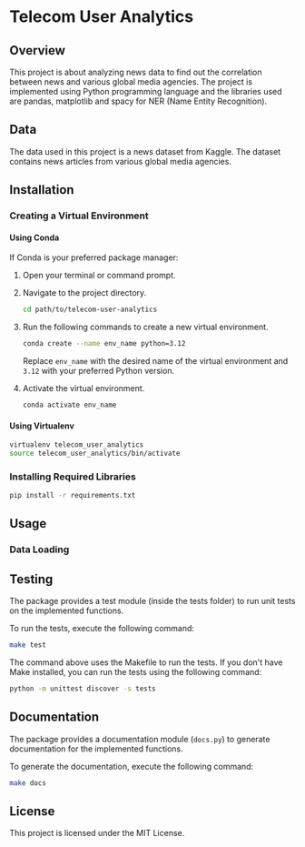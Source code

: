 # Telecom User Analytics

## Overview
This project is about analyzing news data to find out the correlation between news and various global media agencies. The project is implemented using Python programming language and the libraries used are pandas, matplotlib and spacy for NER (Name Entity Recognition).

## Data
The data used in this project is a news dataset from Kaggle. The dataset contains news articles from various global media agencies.

## Installation
### Creating a Virtual Environment
#### Using Conda

If Conda is your preferred package manager:

1. Open your terminal or command prompt.


2. Navigate to the project directory.
    ```bash
    cd path/to/telecom-user-analytics
   ```

3. Run the following commands to create a new virtual environment.

    ```bash
    conda create --name env_name python=3.12
    ```
    Replace ```env_name``` with the desired name of the virtual environment and ```3.12``` with your preferred Python version.


4. Activate the virtual environment.

    ```bash
    conda activate env_name
   ```

#### Using Virtualenv

```bash
virtualenv telecom_user_analytics
source telecom_user_analytics/bin/activate
```

### Installing Required Libraries

```bash
pip install -r requirements.txt
```

## Usage

### Data Loading


## Testing
The package provides a test module (inside the tests folder) to run unit tests on the implemented functions.

To run the tests, execute the following command:
```bash
make test
```
The command above uses the Makefile to run the tests. If you don't have Make installed, you can run the tests using the following command:
```bash
python -m unittest discover -s tests
```

## Documentation
The package provides a documentation module (```docs.py```) to generate documentation for the implemented functions.

To generate the documentation, execute the following command:
```bash
make docs
```

## License
This project is licensed under the MIT License.




